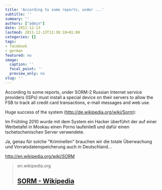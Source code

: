 ```yaml
---
title: 'According to some reports, under ...'
subtitle: ''
summary: ''
authors: ["admin"]
date: 2011-12-13
lastmod: 2011-12-13T13:30:18+01:00
categories: []
tags:
- facebook
- german
featured: no
image:
  caption: ''
  focal_point: ''
  preview_only: no
slug: ''
---
```

According to some reports, under SORM-2 Russian Internet service providers (ISPs) must install a special device on their servers to allow the FSB to track all credit card transactions, e-mail messages and web use.

Huge success of the system (http://de.wikipedia.org/wiki/Sorm):

Im Frühling 2010 wurde mit dem System ein Hacker überführt der auf einer Werbetafel in Moskau einen Porno laufenließ und dafür einen tschetschenischen Server verwendete.

Ja, genau für solche "Kriminellen" brauchen wir die totale Überwachung und Vorratsdatenspeicherung auch in Deutschland...

http://en.wikipedia.org/wiki/SORM

> en.wikipedia.org
> ## [SORM - Wikipedia](http://en.wikipedia.org/wiki/SORM)
>


